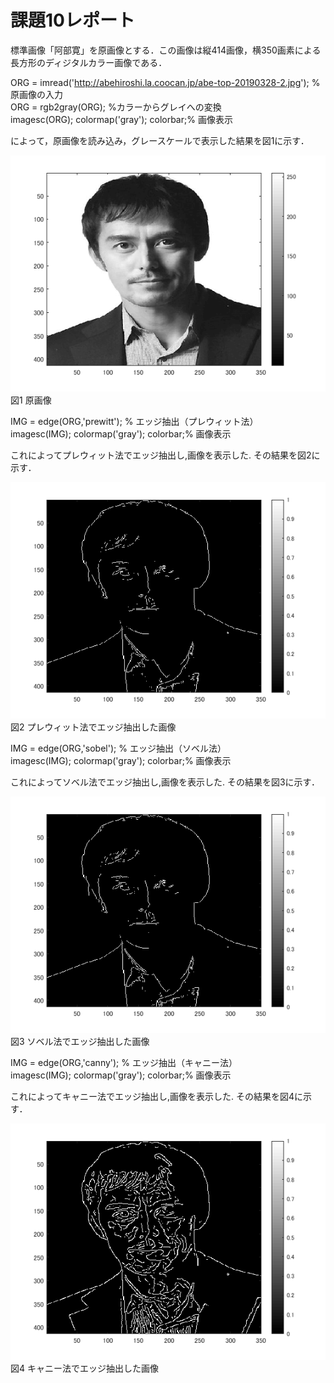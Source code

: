 # 課題10レポート

標準画像「阿部寛」を原画像とする．この画像は縦414画像，横350画素による長方形のディジタルカラー画像である．

ORG = imread('http://abehiroshi.la.coocan.jp/abe-top-20190328-2.jpg'); % 原画像の入力  
ORG = rgb2gray(ORG); %カラーからグレイへの変換  
imagesc(ORG); colormap('gray'); colorbar;% 画像表示

によって，原画像を読み込み，グレースケールで表示した結果を図1に示す．

![原画像](https://github.com/ritu-cps/lecture_image_processing/blob/master/image/kadai10_1.png?raw=true)  
図1 原画像

IMG = edge(ORG,'prewitt'); % エッジ抽出（プレウィット法）  
imagesc(IMG); colormap('gray'); colorbar;% 画像表示

これによってプレウィット法でエッジ抽出し,画像を表示した.
その結果を図2に示す．

![原画像](https://github.com/ritu-cps/lecture_image_processing/blob/master/image/kadai10_2.png?raw=true)  
図2 プレウィット法でエッジ抽出した画像

IMG = edge(ORG,'sobel'); % エッジ抽出（ソベル法）  
imagesc(IMG); colormap('gray'); colorbar;% 画像表示

これによってソベル法でエッジ抽出し,画像を表示した.
その結果を図3に示す．

![原画像](https://github.com/ritu-cps/lecture_image_processing/blob/master/image/kadai10_3.png?raw=true)  
図3 ソベル法でエッジ抽出した画像

IMG = edge(ORG,'canny'); % エッジ抽出（キャニー法）  
imagesc(IMG); colormap('gray'); colorbar;% 画像表示

これによってキャニー法でエッジ抽出し,画像を表示した.
その結果を図4に示す．

![原画像](https://github.com/ritu-cps/lecture_image_processing/blob/master/image/kadai10_4.png?raw=true)  
図4 キャニー法でエッジ抽出した画像
